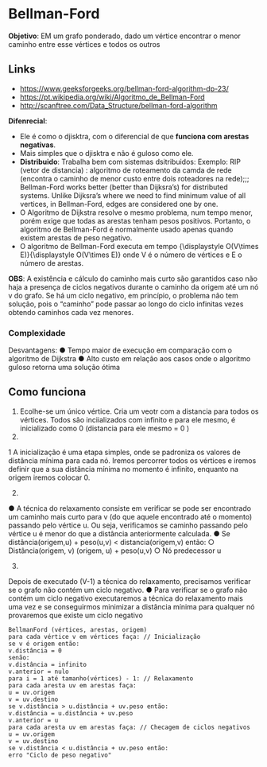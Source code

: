 # Bellman-Ford

**Objetivo**: EM um grafo ponderado, dado um vértice encontrar o menor caminho entre esse vértices e todos os outros

## Links
+ https://www.geeksforgeeks.org/bellman-ford-algorithm-dp-23/
+ https://pt.wikipedia.org/wiki/Algoritmo_de_Bellman-Ford
+ http://scanftree.com/Data_Structure/bellman-ford-algorithm


**Difenrecial**: 
+ Ele é como o djisktra, com o diferencial de que **funciona com arestas negativas**.
+ Mais simples que o djisktra e nâo é guloso como ele.
+ **Distribuido**: Trabalha bem com sistemas dsitribuidos: Exemplo: RIP (vetor de distancia) : algoritmo de roteamento da camda de rede (encontra o caminho de menor custo entre dois roteadores na rede);;;  Bellman-Ford works better (better than Dijksra’s) for distributed systems. Unlike Dijksra’s where we need to find minimum value of all vertices, in Bellman-Ford, edges are considered one by one.
+ O Algoritmo de Dijkstra resolve o mesmo problema, num tempo menor, porém exige que todas as arestas tenham pesos positivos. Portanto, o algoritmo de Bellman-Ford é normalmente usado apenas quando existem arestas de peso negativo.
+ O algoritmo de Bellman-Ford executa em tempo {\displaystyle O(V\times E)}{\displaystyle O(V\times E)} onde V é o número de vértices e E o número de arestas.

**OBS**: A existência e cálculo do caminho mais curto são garantidos caso não
haja a presença de ciclos negativos durante o caminho da origem até
um nó v do grafo. Se há um ciclo negativo, em princípio, o problema não
tem solução, pois o “caminho” pode passar ao longo do ciclo infinitas
vezes obtendo caminhos cada vez menores.

### Complexidade

Desvantagens:
● Tempo maior de execução em comparação com o algoritmo de
Dijkstra
● Alto custo em relação aos casos onde o algoritmo guloso retorna
uma solução ótima

## Como funciona
1. Ecolhe-se um único vértice. Cria um veotr com a distancia para todos os vértices. Todos sâo inciializados com infinito e para ele mesmo, é inicializado como 0 (distancia para ele mesmo = 0 )
2. 


1
A inicialização é uma etapa simples, onde se padroniza os
valores de distância mínima para cada nó. Iremos percorrer todos os
vértices e iremos definir que a sua distância mínima no momento é
infinito, enquanto na origem iremos colocar 0.


2.
● A técnica do relaxamento consiste em verificar se pode ser
encontrado um caminho mais curto para v (do que aquele
encontrado até o momento) passando pelo vértice u. Ou seja,
verificamos se caminho passando pelo vértice u é menor do que
a distância anteriormente calculada.
● Se distância(origem,u) + peso(u,v) \< distancia(origem,v) então:
○ Distância(origem, v) (origem, u) + peso(u,v)
○ Nó predecessor u

3.
Depois de executado (V-1) a técnica do relaxamento, precisamos
verificar se o grafo não contém um ciclo negativo.
● Para verificar se o grafo não contém um ciclo negativo executaremos a
técnica do relaxamento mais uma vez e se conseguirmos minimizar a
distância mínima para qualquer nó provaremos que existe um ciclo
negativo

````
BellmanFord (vértices, arestas, origem)
para cada vértice v em vértices faça: // Inicialização
se v é origem então:
v.distância = 0
senão:
v.distância = infinito
v.anterior = nulo
para i = 1 até tamanho(vértices) - 1: // Relaxamento
para cada aresta uv em arestas faça:
u = uv.origem
v = uv.destino
se v.distância > u.distância + uv.peso então:
v.distância = u.distância + uv.peso
v.anterior = u
para cada aresta uv em arestas faça: // Checagem de ciclos negativos
u = uv.origem
v = uv.destino
se v.distância < u.distância + uv.peso então:
erro "Ciclo de peso negativo"
````

